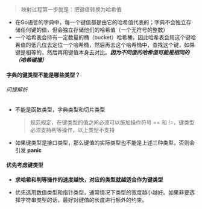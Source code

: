 > 映射过程第一步就是：把键值转换为哈希值

* 在Go语言的字典中，每一个键值都是由它的哈希值代表的；字典不会独立存储任何键的值，但会独立存储他们的哈希值（一个无符号的整数）
* 一个哈希表会持有一定数量的桶（bucket）哈希桶，因此哈希表会用这个键哈希值的低几位去定位一个哈希桶，然后再去这个哈希桶中，查找这个键，如果键是相等的，然后再用键值本身去对比。***因为不同值的哈希值可能是相同的（哈希碰撞）***

#### 字典的键类型不能是哪些类型？

###### 问提解析

* 不能是函数类型，字典类型和切片类型

  > 规范规定，在键类型的值之间必须可以施加操作符号 == 和 !=，键类型必须支持判等操作，以上类型不支持

* 如果键类型是接口类型，那么键值的实际类型也不能是上述三种类型，否则会引发 **panic**

#### 优先考虑键类型

* **求哈希和判等操作的速度越快，对应的类型就越适合作为键类型**

* 优先选用数值类型和指针类型，通常情况下类型的宽度越小越好。如果非要选择字符串类型的话，最好对键值的长度进行额外的约束。

  

